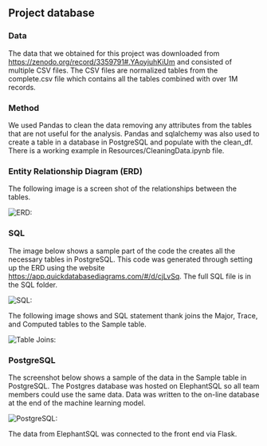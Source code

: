 
## Project database

### Data

The data that we obtained for this project was downloaded from https://zenodo.org/record/3359791#.YAoyiuhKiUm and consisted of multiple CSV files. The CSV files are normalized tables from the complete.csv file which contains all the tables combined with over 1M records.

### Method

We used Pandas to clean the data removing any attributes from the tables that are not useful for the analysis. Pandas and sqlalchemy was also used to create a table in a database in PostgreSQL and populate with the clean_df. There is a working example in Resources/CleaningData.ipynb file.

### Entity Relationship Diagram (ERD)

The following image is a screen shot of the relationships between the tables.

![ERD:](https://github.com/sholkojr/Rare_Earth_Metal_Mining/blob/main/DataBase/Resource_database/ERD_DB.png)

### SQL

The image below shows a sample part of the code the creates all the necessary tables in PostgreSQL. This code was generated through setting up the ERD using the website https://app.quickdatabasediagrams.com/#/d/cjLvSq. The full SQL file is in the SQL folder.

![SQL:](https://github.com/sholkojr/Rare_Earth_Metal_Mining/blob/main/DataBase/Resource_database/CreateTable_SQL.png)

The following image shows and SQL statement thank joins the Major, Trace, and Computed tables to the Sample table.

![Table Joins:](https://github.com/sholkojr/Rare_Earth_Metal_Mining/blob/main/DataBase/Resource_database/TableJoin.png)

### PostgreSQL

The screenshot below shows a sample of the data in the Sample table in PostgreSQL. The Postgres database was hosted on ElephantSQL so all team members could use the same data.  Data was written to the on-line database at the end of the machine learning model.  

![PostgreSQL:](https://github.com/sholkojr/Rare_Earth_Metal_Mining/blob/main/DataBase/Resource_database/PGADMIN_tables.png)

The data from ElephantSQL was connected to the front end via Flask.
